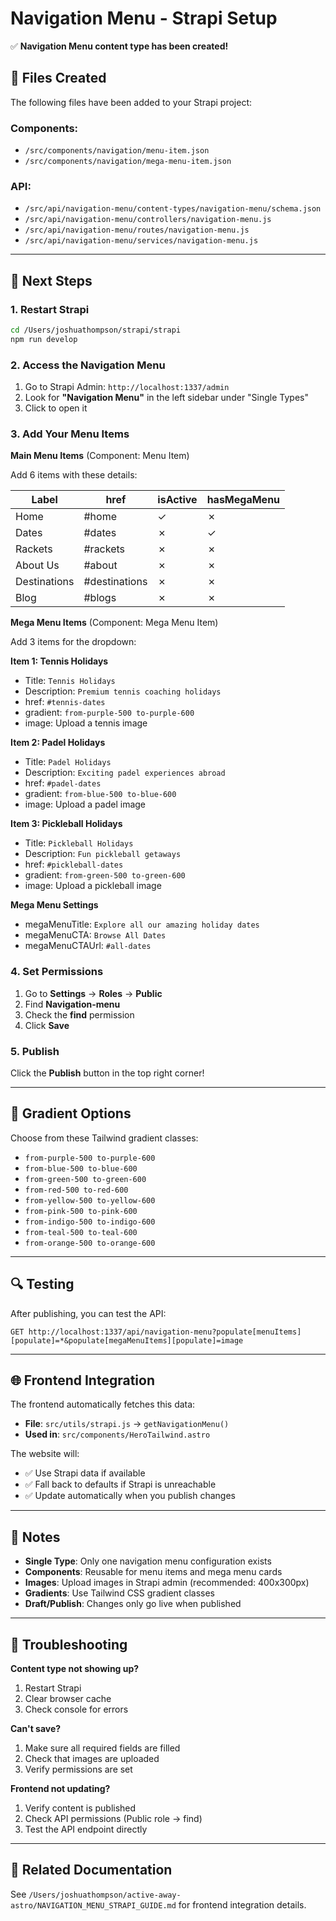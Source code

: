 # Navigation Menu - Strapi Setup

✅ **Navigation Menu content type has been created!**

## 📁 Files Created

The following files have been added to your Strapi project:

### Components:
- `/src/components/navigation/menu-item.json`
- `/src/components/navigation/mega-menu-item.json`

### API:
- `/src/api/navigation-menu/content-types/navigation-menu/schema.json`
- `/src/api/navigation-menu/controllers/navigation-menu.js`
- `/src/api/navigation-menu/routes/navigation-menu.js`
- `/src/api/navigation-menu/services/navigation-menu.js`

---

## 🚀 Next Steps

### 1. Restart Strapi

```bash
cd /Users/joshuathompson/strapi/strapi
npm run develop
```

### 2. Access the Navigation Menu

1. Go to Strapi Admin: `http://localhost:1337/admin`
2. Look for **"Navigation Menu"** in the left sidebar under "Single Types"
3. Click to open it

### 3. Add Your Menu Items

**Main Menu Items** (Component: Menu Item)

Add 6 items with these details:

| Label | href | isActive | hasMegaMenu |
|-------|------|----------|-------------|
| Home | #home | ✓ | ✗ |
| Dates | #dates | ✗ | ✓ |
| Rackets | #rackets | ✗ | ✗ |
| About Us | #about | ✗ | ✗ |
| Destinations | #destinations | ✗ | ✗ |
| Blog | #blogs | ✗ | ✗ |

**Mega Menu Items** (Component: Mega Menu Item)

Add 3 items for the dropdown:

**Item 1: Tennis Holidays**
- Title: `Tennis Holidays`
- Description: `Premium tennis coaching holidays`
- href: `#tennis-dates`
- gradient: `from-purple-500 to-purple-600`
- image: Upload a tennis image

**Item 2: Padel Holidays**
- Title: `Padel Holidays`
- Description: `Exciting padel experiences abroad`
- href: `#padel-dates`
- gradient: `from-blue-500 to-blue-600`
- image: Upload a padel image

**Item 3: Pickleball Holidays**
- Title: `Pickleball Holidays`
- Description: `Fun pickleball getaways`
- href: `#pickleball-dates`
- gradient: `from-green-500 to-green-600`
- image: Upload a pickleball image

**Mega Menu Settings**
- megaMenuTitle: `Explore all our amazing holiday dates`
- megaMenuCTA: `Browse All Dates`
- megaMenuCTAUrl: `#all-dates`

### 4. Set Permissions

1. Go to **Settings** → **Roles** → **Public**
2. Find **Navigation-menu**
3. Check the **find** permission
4. Click **Save**

### 5. Publish

Click the **Publish** button in the top right corner!

---

## 🎨 Gradient Options

Choose from these Tailwind gradient classes:

- `from-purple-500 to-purple-600`
- `from-blue-500 to-blue-600`
- `from-green-500 to-green-600`
- `from-red-500 to-red-600`
- `from-yellow-500 to-yellow-600`
- `from-pink-500 to-pink-600`
- `from-indigo-500 to-indigo-600`
- `from-teal-500 to-teal-600`
- `from-orange-500 to-orange-600`

---

## 🔍 Testing

After publishing, you can test the API:

```
GET http://localhost:1337/api/navigation-menu?populate[menuItems][populate]=*&populate[megaMenuItems][populate]=image
```

---

## 🌐 Frontend Integration

The frontend automatically fetches this data:
- **File**: `src/utils/strapi.js` → `getNavigationMenu()`
- **Used in**: `src/components/HeroTailwind.astro`

The website will:
- ✅ Use Strapi data if available
- ✅ Fall back to defaults if Strapi is unreachable
- ✅ Update automatically when you publish changes

---

## 📝 Notes

- **Single Type**: Only one navigation menu configuration exists
- **Components**: Reusable for menu items and mega menu cards
- **Images**: Upload images in Strapi admin (recommended: 400x300px)
- **Gradients**: Use Tailwind CSS gradient classes
- **Draft/Publish**: Changes only go live when published

---

## 🐛 Troubleshooting

**Content type not showing up?**
1. Restart Strapi
2. Clear browser cache
3. Check console for errors

**Can't save?**
1. Make sure all required fields are filled
2. Check that images are uploaded
3. Verify permissions are set

**Frontend not updating?**
1. Verify content is published
2. Check API permissions (Public role → find)
3. Test the API endpoint directly

---

## 📖 Related Documentation

See `/Users/joshuathompson/active-away-astro/NAVIGATION_MENU_STRAPI_GUIDE.md` for frontend integration details.

